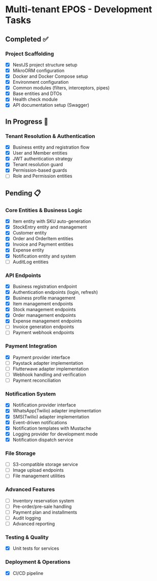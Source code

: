 # Multi-tenant EPOS - Development Tasks

## Completed ✅

### Project Scaffolding
- [x] NestJS project structure setup
- [x] MikroORM configuration
- [x] Docker and Docker Compose setup
- [x] Environment configuration
- [x] Common modules (filters, interceptors, pipes)
- [x] Base entities and DTOs
- [x] Health check module
- [x] API documentation setup (Swagger)

## In Progress 🔄

### Tenant Resolution & Authentication
- [x] Business entity and registration flow
- [x] User and Member entities
- [x] JWT authentication strategy
- [x] Tenant resolution guard
- [x] Permission-based guards
- [ ] Role and Permission entities

## Pending 📋

### Core Entities & Business Logic
- [x] Item entity with SKU auto-generation
- [x] StockEntry entity and management
- [x] Customer entity
- [x] Order and OrderItem entities
- [x] Invoice and Payment entities
- [x] Expense entity
- [x] Notification entity and system
- [ ] AuditLog entities

### API Endpoints
- [x] Business registration endpoint
- [x] Authentication endpoints (login, refresh)
- [x] Business profile management
- [x] Item management endpoints
- [x] Stock management endpoints
- [x] Order management endpoints
- [x] Expense management endpoints
- [ ] Invoice generation endpoints
- [ ] Payment webhook endpoints

### Payment Integration
- [x] Payment provider interface
- [ ] Paystack adapter implementation
- [ ] Flutterwave adapter implementation
- [ ] Webhook handling and verification
- [ ] Payment reconciliation

### Notification System
- [x] Notification provider interface
- [x] WhatsApp(Twilio) adapter implementation
- [x] SMS(Twilio) adapter implementation
- [x] Event-driven notifications
- [x] Notification templates with Mustache
- [x] Logging provider for development mode
- [x] Notification dispatch service

### File Storage
- [ ] S3-compatible storage service
- [ ] Image upload endpoints
- [ ] File management utilities

### Advanced Features
- [ ] Inventory reservation system
- [ ] Pre-order/pre-sale handling
- [ ] Payment plan and installments
- [ ] Audit logging
- [ ] Advanced reporting

### Testing & Quality
- [x] Unit tests for services

### Deployment & Operations
- [x] CI/CD pipeline
